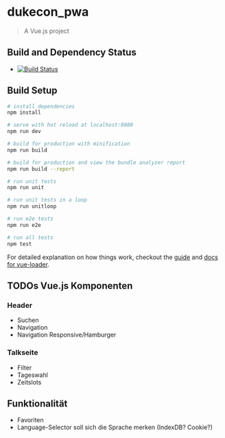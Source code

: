 # dukecon_pwa

> A Vue.js project

## Build and Dependency Status

* [![Build Status](https://travis-ci.org/dukecon/dukecon_pwa.svg?branch=master)](https://travis-ci.org/dukecon/dukecon_pwa)

## Build Setup

``` bash
# install dependencies
npm install

# serve with hot reload at localhost:8080
npm run dev

# build for production with minification
npm run build

# build for production and view the bundle analyzer report
npm run build --report

# run unit tests
npm run unit

# run unit tests in a loop
npm run unitloop

# run e2e tests
npm run e2e

# run all tests
npm test
```

For detailed explanation on how things work, checkout the [guide](http://vuejs-templates.github.io/webpack/) and [docs for vue-loader](http://vuejs.github.io/vue-loader).

## TODOs Vue.js Komponenten

### Header

* Suchen
* Navigation
* Navigation Responsive/Hamburger

### Talkseite

* Filter
* Tageswahl
* Zeitslots

## Funktionalität

* Favoriten
* Language-Selector soll sich die Sprache merken (IndexDB? Cookie?)
